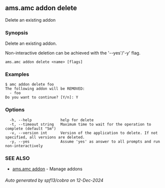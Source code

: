 ## ams.amc addon delete

Delete an existing addon

### Synopsis

Delete an existing addon.

Non-interactive deletion can be achieved with the '--yes'/'-y' flag.


```
ams.amc addon delete <name> [flags]
```

### Examples

```
$ amc addon delete foo
The following addon will be REMOVED:
  - foo
Do you want to continue? [Y/n]: Y

```

### Options

```
  -h, --help             help for delete
  -t, --timeout string   Maximum time to wait for the operation to complete (default "5m")
  -v, --version int      Version of the application to delete. If not specified, all versions are deleted.
  -y, --yes              Assume 'yes' as answer to all prompts and run non-interactively
```

### SEE ALSO

* [ams.amc addon](ams.amc_addon.md)	 - Manage addons

###### Auto generated by spf13/cobra on 12-Dec-2024
